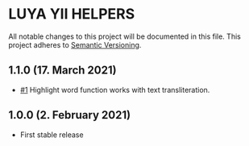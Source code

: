 # LUYA YII HELPERS

All notable changes to this project will be documented in this file. This project adheres to [Semantic Versioning](http://semver.org/).

## 1.1.0 (17. March 2021)

+ [#1](https://github.com/luyadev/yii-helpers/pull/1) Highlight word function works with text transliteration.

## 1.0.0 (2. February 2021)

+ First stable release